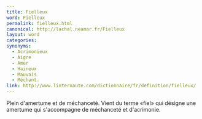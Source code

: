 ```yaml
---
title: Fielleux
word: Fielleux
permalink: fielleux.html
canonical: http://lachal.neamar.fr/Fielleux
layout: word
categories:
synonyms:
  - Acrimonieux
  - Aigre
  - Amer
  - Haineux
  - Mauvais
  - Méchant.
link: http://www.linternaute.com/dictionnaire/fr/definition/fielleux/
---
```


Plein d'amertume et de méchanceté.
Vient du terme «fiel» qui désigne une amertume qui s'accompagne de méchanceté et d'acrimonie.

